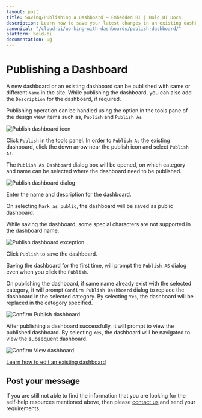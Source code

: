 ```yaml
---
layout: post
title: Saving/Publishing a Dashboard – Embedded BI | Bold BI Docs
description: Learn how to save your latest changes in an existing dashboard or save a new dashboard in Bold BI Embedded.
canonical: "/cloud-bi/working-with-dashboards/publish-dashboard/"
platform: bold-bi
documentation: ug
---
```


# Publishing a Dashboard

A new dashboard or an existing dashboard can be published with same or different `Name` in the site. While publishing the dashboard, you can also add the `Description` for the dashboard, if required.

Publishing operation can be handled using the option in the tools pane of the design view items such as, `Publish` and `Publish As`

![Publish dashboard icon](/bold-bi-docs/static/assets/embedded/working-with-dashboards/images/publishdashboard_icon.png)

Click `Publish` in the tools panel. In order to `Publish As` the existing dashboard, click the down arrow near the publish icon and select `Publish As`. 

The `Publish As Dashboard` dialog box will be opened, on which category and name can be selected where the dashboard need to be published.

![Publish dashboard dialog](/bold-bi-docs/static/assets/embedded/working-with-dashboards/images/publishadashboard_window.png)

Enter the name and description for the dashboard.

On selecting `Mark as public`, the dashboard will be saved as public dashboard.

While saving the dashboard, some special characters are not supported in the dashboard name.

![Publish dashboard exception](/bold-bi-docs/static/assets/embedded/working-with-dashboards/images/publishadashboard_exception.png)

Click `Publish` to save the dashboard.

Saving the dashboard for the first time, will prompt the `Publish AS` dialog even when you click the `Publish`.

On publishing the dashboard, if same name already exist with the selected category, it will prompt `Confirm Publish Dashboard` dialog to replace the dashboard in the selected category. By selecting `Yes`, the dashboard will be replaced in the category specified.

![Confirm Publish dashboard](/bold-bi-docs/static/assets/embedded/working-with-dashboards/images/publishconfirmdashboard.png)

After publishing a dashboard successfully, it will prompt to view the published dashboard. By selecting `Yes`, the dashboard will be navigated to view the subsequent dashboard.

![Confirm View dashboard](/bold-bi-docs/static/assets/embedded/working-with-dashboards/images/publishconfirmviewdashboard.png)

[Learn how to edit an existing dashboard](/embedded-bi/working-with-dashboards/edit-existing-dashboard/)

## Post your message
If you are still not able to find the information that you are looking for the self-help resources mentioned above, then please [contact us](https://www.boldbi.com/support) and send your requirements.